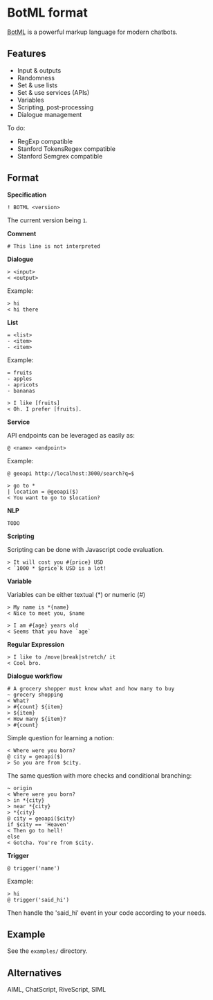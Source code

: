 # BotML format

<abbr title="Bot Markup Language">BotML</abbr> is a powerful markup language for modern chatbots.

## Features

- Input & outputs
- Randomness
- Set & use lists
- Set & use services (APIs)
- Variables
- Scripting, post-processing
- Dialogue management

To do:

- RegExp compatible
- Stanford TokensRegex compatible
- Stanford Semgrex compatible

## Format

**Specification**

    ! BOTML <version>

The current version being `1`.

**Comment**

    # This line is not interpreted

**Dialogue**

    > <input>
    < <output>

Example:

    > hi
    < hi there

**List**

    = <list>
    - <item>
    - <item>

Example:

    = fruits
    - apples
    - apricots
    - bananas

    > I like [fruits]
    < Oh. I prefer [fruits].

**Service**

API endpoints can be leveraged as easily as:

    @ <name> <endpoint>

Example:

    @ geoapi http://localhost:3000/search?q=$

    > go to *
    | location = @geoapi($)
    < You want to go to $location?

**NLP**

    TODO

**Scripting**

Scripting can be done with Javascript code evaluation.

    > It will cost you #{price} USD
    < `1000 * $price`k USD is a lot!

**Variable**

Variables can be either textual (*) or numeric (#)

    > My name is *{name}
    < Nice to meet you, $name

    > I am #{age} years old
    < Seems that you have `age`

**Regular Expression**

    > I like to /move|break|stretch/ it
    < Cool bro.

**Dialogue workflow**

    # A grocery shopper must know what and how many to buy
    ~ grocery shopping
    < What?
    > #{count} ${item}
    > ${item}
    < How many ${item}?
    > #{count}

Simple question for learning a notion:

    < Where were you born?
    @ city = geoapi($)
    > So you are from $city.

The same question with more checks and conditional branching:

    ~ origin
    < Where were you born?
    > in *{city}
    > near *{city}
    > *{city}
    @ city = geoapi($city)
    if $city == 'Heaven'
    < Then go to hell!
    else
    < Gotcha. You're from $city.

**Trigger**

    @ trigger('name')

Example:

    > hi
    @ trigger('said_hi')

Then handle the 'said_hi' event in your code according to your needs.

## Example

See the `examples/` directory.

## Alternatives

AIML, ChatScript, RiveScript, SIML
